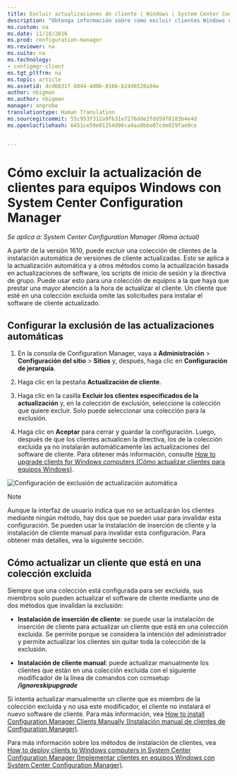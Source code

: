 ```yaml
---
title: Excluir actualizaciones de cliente | Windows | System Center Configuration Manager
description: "Obtenga información sobre cómo excluir clientes Windows de su actualización en System Center Configuration Manager."
ms.custom: na
ms.date: 11/18/2016
ms.prod: configuration-manager
ms.reviewer: na
ms.suite: na
ms.technology:
- configmgr-client
ms.tgt_pltfrm: na
ms.topic: article
ms.assetid: 4cd6031f-8844-4d0b-8166-b24d6528a94e
author: nbigman
ms.author: nbigman
manager: angrobe
translationtype: Human Translation
ms.sourcegitcommit: 55c953f312a9fb31e7276dde2fdd59f8183b4e4d
ms.openlocfilehash: 6451ce59e01254d96ca4aa9bbe07cde829fae9ce


---
```

# <a name="how-to-exclude-upgrading-clients-for-windows-computers-in-system-center-configuration-manager"></a>Cómo excluir la actualización de clientes para equipos Windows con System Center Configuration Manager

*Se aplica a: System Center Configuration Manager (Rama actual)*

A partir de la versión 1610, puede excluir una colección de clientes de la instalación automática de versiones de cliente actualizadas. Esto se aplica a la actualización automática y a otros métodos como la actualización basada en actualizaciones de software, los scripts de inicio de sesión y la directiva de grupo. Puede usar esto para una colección de equipos a la que haya que prestar una mayor atención a la hora de actualizar el cliente. Un cliente que esté en una colección excluida omite las solicitudes para instalar el software de cliente actualizado.

## <a name="configure-exclusion-for-automatic-upgrades"></a>Configurar la exclusión de las actualizaciones automáticas

1. En la consola de Configuration Manager, vaya a **Administración** > **Configuración del sitio** > **Sitios** y, después, haga clic en **Configuración de jerarquía**.

2. Haga clic en la pestaña **Actualización de cliente**.

3. Haga clic en la casilla **Excluir los clientes especificados de la actualización** y, en la colección de exclusión, seleccione la colección que quiere excluir. Solo puede seleccionar una colección para la exclusión.

4.  Haga clic en **Aceptar** para cerrar y guardar la configuración. Luego, después de que los clientes actualicen la directiva, los de la colección excluida ya no instalarán automáticamente las actualizaciones del software de cliente. Para obtener más información, consulte [How to upgrade clients for Windows computers (Cómo actualizar clientes para equipos Windows)](upgrade-clients-for-windows-computers.md).

![Configuración de exclusión de actualización automática](media/automatic_upgrade_exclusion.png)



>[!NOTE]
>Aunque la interfaz de usuario indica que no se actualizarán los clientes mediante ningún método, hay dos que se pueden usar para invalidar esta configuración. Se pueden usar la instalación de inserción de cliente y la instalación de cliente manual para invalidar esta configuración. Para obtener más detalles, vea la siguiente sección.

## <a name="how-to-upgrade-a-client-that-is-in-an-excluded-collection"></a>Cómo actualizar un cliente que está en una colección excluida

Siempre que una colección está configurada para ser excluida, sus miembros solo pueden actualizar el software de cliente mediante uno de dos métodos que invalidan la exclusión:
 - **Instalación de inserción de cliente**: se puede usar la instalación de inserción de cliente para actualizar un cliente que está en una colección excluida. Se permite porque se considera la intención del administrador y permite actualizar los clientes sin quitar toda la colección de la exclusión.       

 - **Instalación de cliente manual**: puede actualizar manualmente los clientes que están en una colección excluida con el siguiente modificador de la línea de comandos con ccmsetup: ***/ignoreskipupgrade***

  Si intenta actualizar manualmente un cliente que es miembro de la colección excluida y no usa este modificador, el cliente no instalará el nuevo software de cliente. Para más información, vea [How to install Configuration Manager Clients Manually (Instalación manual de clientes de Configuration Manager)](/sccm/core/clients/deploy/deploy-clients-to-windows-computers#BKMK_Manual).

Para más información sobre los métodos de instalación de clientes, vea [How to deploy clients to Windows computers in System Center Configuration Manager (Implementar clientes en equipos Windows con System Center Configuration Manager)](/sccm/core/clients/deploy/deploy-clients-to-windows-computers).



<!--HONumber=Dec16_HO3-->


